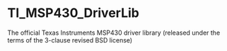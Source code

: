 # TI_MSP430_DriverLib
The official Texas Instruments MSP430 driver library (released under the terms of the 3-clause revised BSD license)
